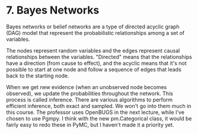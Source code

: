# 7. Bayes Networks

Bayes networks or belief networks are a type of directed acyclic graph (DAG) model that represent the probabilistic relationships among a set of variables.

The nodes represent random variables and the edges represent causal relationships between the variables. "Directed" means that the relationships have a direction (from cause to effect), and the acyclic means that it's not possible to start at one node and follow a sequence of edges that leads back to the starting node.

When we get new evidence (when an unobserved node becomes observed), we update the probabilities throughout the network. This process is called inference. There are various algorithms to perform efficient inference, both exact and sampled. We won't go into them much in this course. The professor uses OpenBUGS in the next lecture, while I've chosen to use Pgmpy. I think with the new pm.Categorical class, it would be fairly easy to redo these in PyMC, but I haven't made it a priority yet.